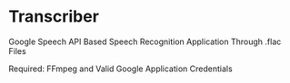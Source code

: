 # Transcriber
Google Speech API Based Speech Recognition Application Through .flac Files


Required:
FFmpeg and Valid Google Application Credentials
